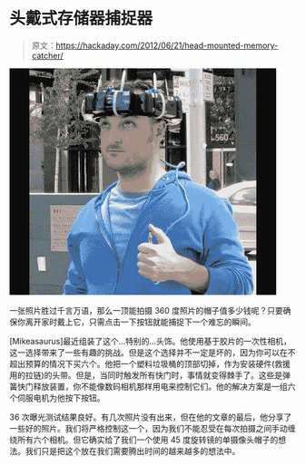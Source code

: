 # 头戴式存储器捕捉器

> 原文：<https://hackaday.com/2012/06/21/head-mounted-memory-catcher/>

![](img/26d7302c8cdc7853d0a617d97b8499ca.png "360-degree-camer-hat")

一张照片胜过千言万语，那么一顶能拍摄 360 度照片的帽子值多少钱呢？只要确保你离开家时戴上它，只需点击一下按钮就能捕捉下一个难忘的瞬间。

[Mikeasaurus]最近组装了这个…特别的…头饰。他使用基于胶片的一次性相机，这一选择带来了一些有趣的挑战。但是这个选择并不一定是坏的，因为你可以在不超出预算的情况下买六个。他把一个塑料垃圾桶的顶部切掉，作为安装硬件(救援用的拉链)的头带。但是，当同时触发所有快门时，事情就变得棘手了。这些是弹簧快门释放装置，你不能像数码相机那样用电来控制它们。他的解决方案是一组六个伺服电机为他按下按钮。

36 次曝光测试结果良好。有几次照片没有出来，但在他的文章的最后，他分享了一些好的照片。我们将严格控制这一个，因为我们不能忍受在每次拍摄之间手动缠绕所有六个相机。但它确实给了我们一个使用 45 度旋转镜的单摄像头帽子的想法。我们只是把这个放在我们需要腾出时间的越来越多的想法中。